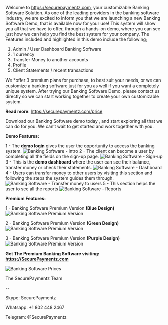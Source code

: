 Welcome to https://securepaymentz.com, your customizable Banking Software Solution. As one of the leading providers in the banking software industry, we are excited to inform you that we are launching a new Banking Software Demo, that is available now for your use! This system will show you all that we have to offer, through a hands-on demo, where you can see just how we can help you find the best system for your company.
The Features included and highlighted in this demo include the following;

1. Admin / User Dashboard Banking Software
2. 1 currency
3. Transfer Money to another accounts
4. Profile
5. Client Statements / recent transactions

We *offer 3 premium plans for purchase, to best suit your needs, or we can customize a banking software just for you as well if you want a completely unique system. After trying our Banking Software Demo, please contact us directly so we can start working together to create your own customizable system. 

**Read more**: https://securepaymentz.com/price

Download our Banking Software demo today , and start exploring all that we can do for you. We can’t wait to get started and work together with you.

**Demo Features:**

1 - The **demo login** gives the user the opportunity to access  the banking system.
![Banking Software - intro ](https://securepaymentz.com/image-1.png)
2 - The client can become a user by completing all the fields on the sign-up page.
![Banking Software - Sign-up](https://securepaymentz.com/image-2.png)
3 - This is the **demo dashboard** where the user can see their balance, transfer money or check their statements.
![Banking Software - Dashboard ](https://securepaymentz.com/image-3.png)
4 - Users can transfer money to other users by visiting this section and following the steps the system guides them through.
![Banking Software - Transfer money to users ](https://securepaymentz.com/image-4.png)
5 - This section helps the user to see all the reports
![Banking Software - Reports ](https://securepaymentz.com/image-5.png)



**Premium Features:**

1 - Banking Software Premium Version **(Blue Design)**
![Banking Software Premium Version](https://securepaymentz.com/image-6.png)

2 - Banking Software Premium Version **(Green Design)**
![Banking Software Premium Version](https://securepaymentz.com/image-7.png)

3 - Banking Software Premium Version **(Purple Design)**
![Banking Software Premium Version](https://securepaymentz.com/image-8.png)

**Get The Premium Banking Software visiting: https://SecurePaymentz.com**

![Banking Software Prices](https://securepaymentz.com/image-9.png)

The SecurePaymentz Team

--


Skype: SecurePaymentz

Whatsapp: +1 802 448 2467

Telegram: @SecurePaymentz
